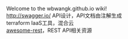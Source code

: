 Welcome to the wbwangk.github.io wiki!  
http://swagger.io/  API设计，API文档由注解生成  
terraform IaaS工具，混合云  
[awesome-rest](https://github.com/wbwangk/awesome-rest#querying)，REST API相关资源  